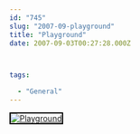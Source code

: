 ```yaml
---
id: "745"
slug: "2007-09-playground"
title: "Playground"
date: 2007-09-03T00:27:28.000Z



tags:

  - "General"
---
```

<div class="sqs-html-content">
  <div style="float: left; margin-right: 10px; margin-bottom: 10px;"> <a href="http://www.flickr.com/photos/mclazarus/1312728381/" title="Playground"><img src="http://farm2.static.flickr.com/1022/1312728381_cab5570519_m.jpg" alt="Playground" style="border: solid 2px #000000;" /></a>
</div>
<p><br clear="all" /></p>
</div>
